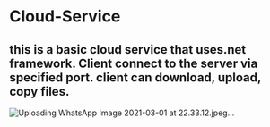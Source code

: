 # Cloud-Service

## this is a basic cloud service that uses.net framework. Client connect to the server via specified port. client can download, upload, copy files.
![Uploading WhatsApp Image 2021-03-01 at 22.33.12.jpeg…]()
